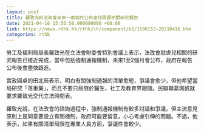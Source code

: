 ```yaml
---
layout: post
title: 羅致光料法改會未來一兩個月公布虐兒問題相關研究報告
date: 2021-04-16 15:56:50.000000000 +08:00
link: https://news.rthk.hk/rthk/ch/component/k2/1586153-20210416.htm
categories: rthk
---
```


勞工及福利局局長羅致光在立法會財委會特別會議上表示，法改會就虐兒相關的研究報告已接近完成，當中包括強制通報機制，未來1至2個月會公布，政府在報告公布後會盡快跟進。

實政圓桌的田北辰表示，明白有關強制通報的清單愈短，爭議會愈少，但他希望當局研究「落重藥」，而且不要只局限於醫生，社工及教育界跟隨。民聯聯葛珮帆就要求羅致光交代立法時間表。

羅致光說，在法改會的諮詢過程中，強制通報機制有較多討論和爭議，但主流意見原則上是同意要設立有關機制，政府可能要留意，小心考慮引伸的問題。不過，他表示，如果有關清單局限在專業人員方面，爭議性會較少。
